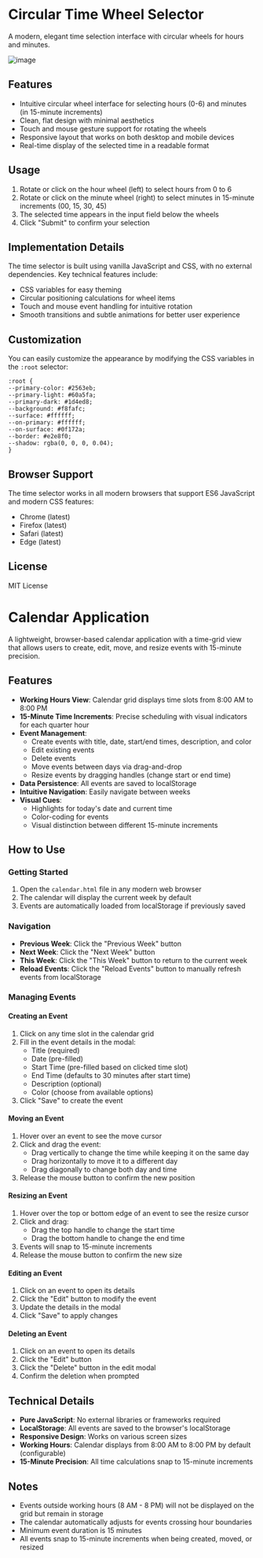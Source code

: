# Circular Time Wheel Selector

A modern, elegant time selection interface with circular wheels for hours and minutes.

![image](https://github.com/user-attachments/assets/525cfa80-81ca-48bf-9b3d-2670291c8ff8)


## Features

- Intuitive circular wheel interface for selecting hours (0-6) and minutes (in 15-minute increments)
- Clean, flat design with minimal aesthetics
- Touch and mouse gesture support for rotating the wheels
- Responsive layout that works on both desktop and mobile devices
- Real-time display of the selected time in a readable format

## Usage

1. Rotate or click on the hour wheel (left) to select hours from 0 to 6
2. Rotate or click on the minute wheel (right) to select minutes in 15-minute increments (00, 15, 30, 45)
3. The selected time appears in the input field below the wheels
4. Click "Submit" to confirm your selection

## Implementation Details

The time selector is built using vanilla JavaScript and CSS, with no external dependencies. Key technical features include:

- CSS variables for easy theming
- Circular positioning calculations for wheel items
- Touch and mouse event handling for intuitive rotation
- Smooth transitions and subtle animations for better user experience

## Customization

You can easily customize the appearance by modifying the CSS variables in the `:root` selector:


```
:root {
--primary-color: #2563eb;
--primary-light: #60a5fa;
--primary-dark: #1d4ed8;
--background: #f8fafc;
--surface: #ffffff;
--on-primary: #ffffff;
--on-surface: #0f172a;
--border: #e2e8f0;
--shadow: rgba(0, 0, 0, 0.04);
}
```

## Browser Support

The time selector works in all modern browsers that support ES6 JavaScript and modern CSS features:

- Chrome (latest)
- Firefox (latest)
- Safari (latest)
- Edge (latest)

## License

MIT License

# Calendar Application

A lightweight, browser-based calendar application with a time-grid view that allows users to create, edit, move, and resize events with 15-minute precision.

## Features

- **Working Hours View**: Calendar grid displays time slots from 8:00 AM to 8:00 PM
- **15-Minute Time Increments**: Precise scheduling with visual indicators for each quarter hour
- **Event Management**:
  - Create events with title, date, start/end times, description, and color
  - Edit existing events
  - Delete events
  - Move events between days via drag-and-drop
  - Resize events by dragging handles (change start or end time)
- **Data Persistence**: All events are saved to localStorage
- **Intuitive Navigation**: Easily navigate between weeks
- **Visual Cues**:
  - Highlights for today's date and current time
  - Color-coding for events
  - Visual distinction between different 15-minute increments

## How to Use

### Getting Started

1. Open the `calendar.html` file in any modern web browser
2. The calendar will display the current week by default
3. Events are automatically loaded from localStorage if previously saved

### Navigation

- **Previous Week**: Click the "Previous Week" button
- **Next Week**: Click the "Next Week" button
- **This Week**: Click the "This Week" button to return to the current week
- **Reload Events**: Click the "Reload Events" button to manually refresh events from localStorage

### Managing Events

#### Creating an Event

1. Click on any time slot in the calendar grid
2. Fill in the event details in the modal:
   - Title (required)
   - Date (pre-filled)
   - Start Time (pre-filled based on clicked time slot)
   - End Time (defaults to 30 minutes after start time)
   - Description (optional)
   - Color (choose from available options)
3. Click "Save" to create the event

#### Moving an Event

1. Hover over an event to see the move cursor
2. Click and drag the event:
   - Drag vertically to change the time while keeping it on the same day
   - Drag horizontally to move it to a different day
   - Drag diagonally to change both day and time
3. Release the mouse button to confirm the new position

#### Resizing an Event

1. Hover over the top or bottom edge of an event to see the resize cursor
2. Click and drag:
   - Drag the top handle to change the start time
   - Drag the bottom handle to change the end time
3. Events will snap to 15-minute increments
4. Release the mouse button to confirm the new size

#### Editing an Event

1. Click on an event to open its details
2. Click the "Edit" button to modify the event
3. Update the details in the modal
4. Click "Save" to apply changes

#### Deleting an Event

1. Click on an event to open its details
2. Click the "Edit" button
3. Click the "Delete" button in the edit modal
4. Confirm the deletion when prompted

## Technical Details

- **Pure JavaScript**: No external libraries or frameworks required
- **LocalStorage**: All events are saved to the browser's localStorage
- **Responsive Design**: Works on various screen sizes
- **Working Hours**: Calendar displays from 8:00 AM to 8:00 PM by default (configurable)
- **15-Minute Precision**: All time calculations snap to 15-minute increments

## Notes

- Events outside working hours (8 AM - 8 PM) will not be displayed on the grid but remain in storage
- The calendar automatically adjusts for events crossing hour boundaries
- Minimum event duration is 15 minutes
- All events snap to 15-minute increments when being created, moved, or resized
